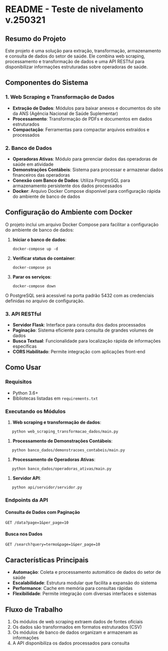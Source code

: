 # README - Teste de nivelamento v.250321

## Resumo do Projeto
Este projeto é uma solução para extração, transformação, armazenamento e consulta de dados do setor de saúde.
Ele combina web scraping, processamento e transformação de dados e uma API RESTful para disponibilizar informações estruturadas sobre operadoras de saúde.
## Componentes do Sistema
### 1. Web Scraping e Transformação de Dados
- **Extração de Dados**: Módulos para baixar anexos e documentos do site da ANS (Agência Nacional de Saúde Suplementar)
- **Processamento**: Transformação de PDFs e documentos em dados estruturados
- **Compactação**: Ferramentas para compactar arquivos extraídos e processados

### 2. Banco de Dados

- **Operadoras Ativas**: Módulo para gerenciar dados das operadoras de saúde em atividade
- **Demonstrações Contábeis**: Sistema para processar e armazenar dados financeiros das operadoras
- **Conexão com Banco de Dados**: Utiliza PostgreSQL para armazenamento persistente dos dados processados
- **Docker**: Arquivo Docker Compose disponível para configuração rápida do ambiente de banco de dados

## Configuração do Ambiente com Docker

O projeto inclui um arquivo Docker Compose para facilitar a configuração do ambiente de banco de dados:

1. **Iniciar o banco de dados**:
   ```
   docker-compose up -d
   ```

2. **Verificar status do container**:
   ```
   docker-compose ps
   ```

3. **Parar os serviços**:
   ```
   docker-compose down
   ```

O PostgreSQL será acessível na porta padrão 5432 com as credenciais definidas no arquivo de configuração.

### 3. API RESTful
- **Servidor Flask**: Interface para consulta dos dados processados
- **Paginação**: Sistema eficiente para consulta de grandes volumes de dados
- **Busca Textual**: Funcionalidade para localização rápida de informações específicas
- **CORS Habilitado**: Permite integração com aplicações front-end

## Como Usar
### Requisitos
- Python 3.6+
- Bibliotecas listadas em `requirements.txt`

### Executando os Módulos
1. **Web scraping e transformação de dados**:
```
   python web_scraping_transformacao_dados/main.py
```
1. **Processamento de Demonstrações Contábeis**:
```
   python banco_dados/demonstracoes_contabeis/main.py
```
1. **Processamento de Operadoras Ativas**:
```
   python banco_dados/operadoras_ativas/main.py
```
1. **Servidor API**:
```
   python api/servidor/servidor.py
```
### Endpoints da API
#### Consulta de Dados com Paginação
```
GET /data?page=1&per_page=10
```
#### Busca nos Dados
```
GET /search?query=termo&page=1&per_page=10
```
## Características Principais
- **Automação**: Coleta e processamento automático de dados do setor de saúde
- **Escalabilidade**: Estrutura modular que facilita a expansão do sistema
- **Performance**: Cache em memória para consultas rápidas
- **Flexibilidade**: Permite integração com diversas interfaces e sistemas

## Fluxo de Trabalho
1. Os módulos de web scraping extraem dados de fontes oficiais
2. Os dados são transformados em formatos estruturados (CSV)
3. Os módulos de banco de dados organizam e armazenam as informações
4. A API disponibiliza os dados processados para consulta


